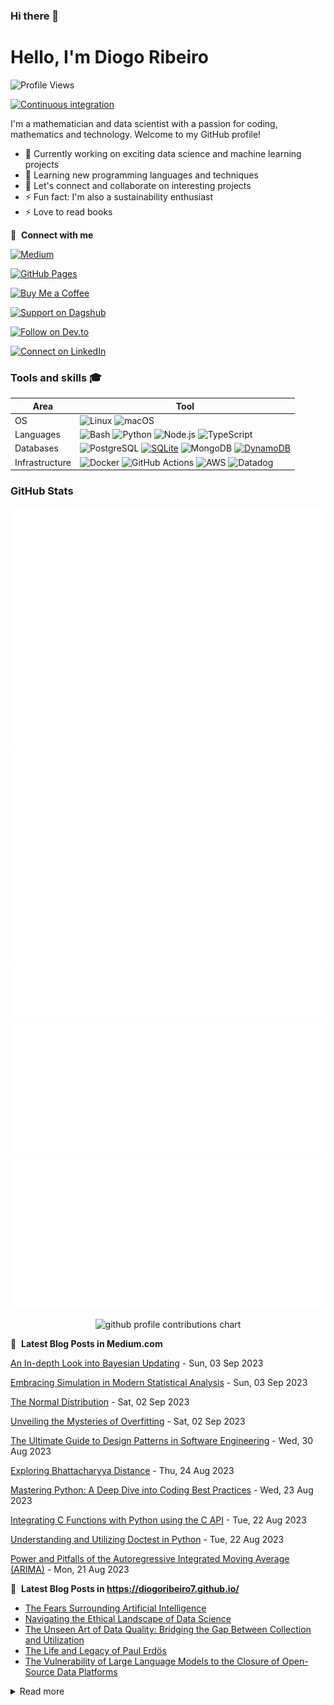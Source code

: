 ### Hi there 👋

# Hello, I'm Diogo Ribeiro
![Profile Views](https://komarev.com/ghpvc/?username=DiogoRibeiro7&color=red&style=plastic)

[![Continuous integration](https://github.com/DiogoRibeiro7/diogoribeiro7/actions/workflows/main.yml/badge.svg)](https://github.com/DiogoRibeiro7/diogoribeiro7/actions/workflows/main.yml)


I'm a mathematician and data scientist with a passion for coding, mathematics and technology. Welcome to my GitHub profile!

- 🔭 Currently working on exciting data science and machine learning projects
- 🌱 Learning new programming languages and techniques
- 💬 Let's connect and collaborate on interesting projects
- ⚡ Fun fact: I'm also a sustainability enthusiast
- ⚡ Love to read books

🔗 &nbsp;**Connect with me**

[![Medium](https://img.shields.io/badge/Medium-Follow%20Me-2bbc8a?logo=medium)](https://medium.com/@neverforget-1975)

[![GitHub Pages](https://img.shields.io/badge/GitHub%20Pages-Deployed-007BFF?logo=github)](https://diogoribeiro7.github.io)

[![Buy Me a Coffee](https://img.shields.io/badge/Buy%20Me%20a%20Coffee-Support%20Me-FFDD00)](https://buymeacoffee.com/diogoribeiro7)

[![Support on Dagshub](https://img.shields.io/badge/Support%20on-Dagshub-9cf)](https://dagshub.com/DiogoRibeiro7)

[![Follow on Dev.to](https://img.shields.io/badge/Follow%20on-Dev.to-blue)](https://dev.to/diogoribeiro7)

[![Connect on LinkedIn](https://img.shields.io/badge/Connect%20on-LinkedIn-blue)](https://www.linkedin.com/in/diogo-ribeiro-9094604a/)


### Tools and skills 🎓
| Area           | Tool            |
|---             | ---             |
|OS              | ![Linux](https://img.shields.io/badge/OS-Linux-FFDD00?logo=linux&logoColor=white) ![macOS](https://img.shields.io/badge/OS-macOS-FFDD00?logo=apple&logoColor=white) |
| Languages      | ![Bash](https://img.shields.io/badge/Code-Bash-007BFF?logo=gnu-bash&logoColor=white) ![Python](https://img.shields.io/badge/Code-Python-007BFF?logo=python&logoColor=white) ![Node.js](https://img.shields.io/badge/Code-Node.js-007BFF?logo=node.js&logoColor=white)  ![TypeScript](https://img.shields.io/badge/Code-TypeScript-007BFF?logo=typescript&logoColor=white) |
| Databases      | ![PostgreSQL](https://img.shields.io/badge/DB-PostgreSQL-2bbc8a?logo=postgresql&logoColor=white) [![SQLite](https://img.shields.io/badge/DB-SQLite-2bbc8a?logo=sqlite&logoColor=white)](https://www.sqlite.org/index.html) ![MongoDB](https://img.shields.io/badge/DB-MongoDB-2bbc8a?logo=mongodb&logoColor=white) [![DynamoDB](https://img.shields.io/badge/DB-DynamoDB-2bbc8a?logo=amazon-dynamodb&logoColor=white)](https://aws.amazon.com/dynamodb/) | 
| Infrastructure | ![Docker](https://img.shields.io/badge/Containers-Docker-FFDD00?logo=docker&logoColor=white) ![GitHub Actions](https://img.shields.io/badge/CICD-GitHub_Actions-FFDD00?logo=github-actions&logoColor=white) ![AWS](https://img.shields.io/badge/Tools-AWS-FFDD00?logo=amazon-aws&logoColor=white) ![Datadog](https://img.shields.io/badge/Monitoring-Datadog-FFDD00?logo=datadog&logoColor=white) |


### GitHub Stats
<div>
    <img src="/github-metrics.svg" alt="Metrics" />
</div>
<div>
    <img src="/metrics.plugin.isocalendar.fullyear.svg" alt="Metrics" />
</div>
<div>
    <img src="/metrics.plugin.gists.svg" alt="Metrics" />
</div>
<div>
    <img src="/metrics.plugin.languages.indepth.svg" alt="Metrics" />
</div>
<div>
    <img src="/metrics.plugin.posts.full.svg" alt="Metrics" />
</div>

<p align="center" >
	<picture>
	  <source media="(prefers-color-scheme: dark)"  srcset="https://raw.githubusercontent.com/diogoribeiro7/diogoribeiro7/profile-3d-contrib/night.svg" />
	  <source media="(prefers-color-scheme: light)" srcset="https://raw.githubusercontent.com/diogoribeiro7/diogoribeiro7/profile-3d-contrib/day.svg" />
	  <img alt="github profile contributions chart"    src="https://raw.githubusercontent.com/diogoribeiro7/diogoribeiro7/profile-3d-contrib/day.svg" />
	</picture>
</p>

📕 &nbsp;**Latest Blog Posts in Medium.com**
<!-- blog starts -->
[An In-depth Look into Bayesian Updating](https://medium.com/data-science-as-a-better-idea/an-in-depth-look-into-bayesian-updating-95a4d75ba1e0) - Sun, 03 Sep 2023

[Embracing Simulation in Modern Statistical Analysis](https://medium.com/data-science-as-a-better-idea/embracing-simulation-in-modern-statistical-analysis-5b64a22cea7a) - Sun, 03 Sep 2023

[The Normal Distribution](https://medium.com/data-science-as-a-better-idea/the-normal-distribution-e944c026b178) - Sat, 02 Sep 2023

[Unveiling the Mysteries of Overfitting](https://medium.com/data-science-as-a-better-idea/unveiling-the-mysteries-of-overfitting-b7716d90382a) - Sat, 02 Sep 2023

[The Ultimate Guide to Design Patterns in Software Engineering](https://python.plainenglish.io/the-ultimate-guide-to-design-patterns-in-software-engineering-a7e2d28ce907) - Wed, 30 Aug 2023

[Exploring Bhattacharyya Distance](https://medium.com/the-modern-scientist/exploring-bhattacharyya-distance-a31822f94c34) - Thu, 24 Aug 2023

[Mastering Python: A Deep Dive into Coding Best Practices](https://tutorials.botsfloor.com/mastering-python-a-deep-dive-into-coding-best-practices-de8ee4cf2249) - Wed, 23 Aug 2023

[Integrating C Functions with Python using the C API](https://neverforget-1975.medium.com/integrating-c-functions-with-python-using-the-c-api-a74829c1bbc8) - Tue, 22 Aug 2023

[Understanding and Utilizing Doctest in Python](https://medium.com/data-science-dev/understanding-and-utilizing-doctest-in-python-441d60aa72b9) - Tue, 22 Aug 2023

[Power and Pitfalls of the Autoregressive Integrated Moving Average (ARIMA)](https://neverforget-1975.medium.com/understanding-the-power-and-pitfalls-of-the-autoregressive-integrated-moving-average-arima-b6b028a6df97) - Mon, 21 Aug 2023
<!-- blog ends -->
📕 &nbsp;**Latest Blog Posts in https://diogoribeiro7.github.io/**
<!-- BLOG-POST-LIST:START -->
- [The Fears Surrounding Artificial Intelligence](https://diogoribeiro7.github.io/data%20science/Fears-Surrounding/)
- [Navigating the Ethical Landscape of Data Science](https://diogoribeiro7.github.io/data%20science/Data_Science/)
- [The Unseen Art of Data Quality: Bridging the Gap Between Collection and Utilization](https://diogoribeiro7.github.io/data%20science/data_design/)
- [The Life and Legacy of Paul Erdös](https://diogoribeiro7.github.io/genius/Paul-Erdos/)
- [The Vulnerability of Large Language Models to the Closure of Open-Source Data Platforms](https://diogoribeiro7.github.io/artificial%20intelligence/Large-languague-models/)
<!-- BLOG-POST-LIST:END -->


<details>
<summary>Read more</summary>
     
This page you are reading is a profile readme. Around July 2020, GitHub made this a public feature.

To make one, create a repo named after your username (matching case exactly) and create a `README.md` file in it. Then go to your GitHub profile and you'll see your README appear there ✨.

- [DiogoRibeiro7/diogoribeiro7](https://github.com/DiogoRibeiro7/diogoribeiro7/) repo where this README lives
- GitHub topic: [profile-readme](https://github.com/topics/profile-readme)
- Tutorial: [How To Create A GitHub Profile README](https://www.aboutmonica.com/blog/how-to-create-a-github-profile-readme)

</details>

